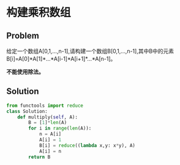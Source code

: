 # 构建乘积数组

## Problem

给定一个数组A[0,1,...,n-1],请构建一个数组B[0,1,...,n-1],其中B中的元素B[i]=A[0]\*A[1]\*...\*A[i-1]\*A[i+1]\*...\*A[n-1]。

**不能使用除法。**

## Solution

```python
from functools import reduce
class Solution:
    def multiply(self, A):
        B = [1]*len(A)
        for i in range(len(A)):
            n = A[i]
            A[i] = 1
            B[i] = reduce((lambda x,y: x*y), A)
            A[i] = n
        return B
```

